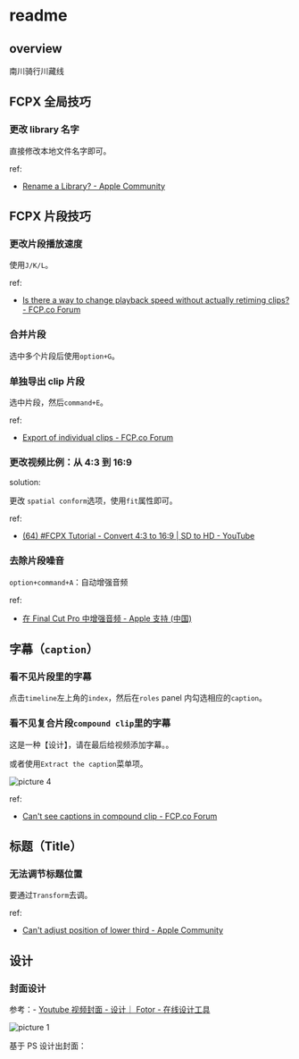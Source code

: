# readme

## overview

南川骑行川藏线

## FCPX 全局技巧

### 更改 library 名字

直接修改本地文件名字即可。

ref:

- [Rename a Library? - Apple Community](https://discussions.apple.com/thread/5698919)

## FCPX 片段技巧

### 更改片段播放速度

使用`J/K/L`。

ref:

- [Is there a way to change playback speed without actually retiming clips? - FCP.co Forum](https://fcp.co/forum/4-final-cut-pro-x-fcpx/21990-is-there-a-way-to-change-playback-speed-without-actually-retiming-clips)

### 合并片段

选中多个片段后使用`option+G`。

### 单独导出 clip 片段

选中片段，然后`command+E`。

ref:

- [Export of individual clips - FCP.co Forum](https://fcp.co/forum/4-final-cut-pro-x-fcpx/21832-export-of-individual-clips)

### 更改视频比例：从 4:3 到 16:9

solution:

更改 `spatial conform`选项，使用`fit`属性即可。

ref:

- [(64) #FCPX Tutorial - Convert 4:3 to 16:9 | SD to HD - YouTube](https://www.youtube.com/watch?v=n1AGXE6EZsM)

### 去除片段噪音

`option+command+A`：自动增强音频

ref:

- [在 Final Cut Pro 中增强音频 - Apple 支持 (中国)](https://support.apple.com/zh-cn/guide/final-cut-pro/verc1fab873/mac)

## 字幕（`caption`）

### 看不见片段里的字幕

点击`timeline`左上角的`index`，然后在`roles` panel 内勾选相应的`caption`。

### 看不见复合片段`compound clip`里的字幕

这是一种【设计】，请在最后给视频添加字幕。。

或者使用`Extract the caption`菜单项。

![picture 4](https://mark-vue-oss.oss-cn-hangzhou.aliyuncs.com/readme-1652417284276-a302fe8c09a6ce2215d94930bb999ae83311b05d2270cd753165d23752c31952.png)

ref:

- [Can't see captions in compound clip - FCP.co Forum](https://fcp.co/forum/4-final-cut-pro-x-fcpx/34438-can-t-see-captions-in-compound-clip)

## 标题（Title）

### 无法调节标题位置

要通过`Transform`去调。

ref:

- [Can't adjust position of lower third - Apple Community](https://discussions.apple.com/thread/5585482)

## 设计

### 封面设计

参考：- [Youtube 视频封面 - 设计｜ Fotor - 在线设计工具](https://www.fotor.com/design/project/f95d00df-7423-44da-a3f4-962a1f386be1/template)

![picture 1](https://mark-vue-oss.oss-cn-hangzhou.aliyuncs.com/readme-1652520032940-2d80ade47f01b0bd12329e376994f29734a104895ede165f5144d61549b35f52.png)

基于 PS 设计出封面：
